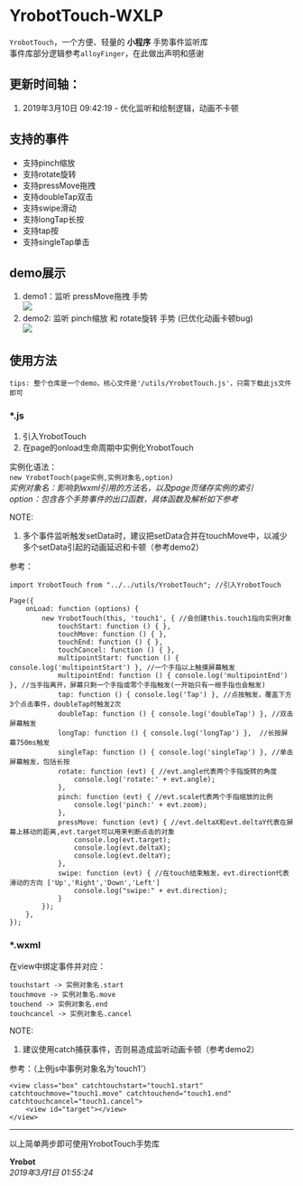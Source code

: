 # YrobotTouch-WXLP
`YrobotTouch`，一个方便、轻量的 __小程序__ 手势事件监听库  
事件库部分逻辑参考`alloyFinger`，在此做出声明和感谢  

## 更新时间轴：  
1. 2019年3月10日 09:42:19  - 优化监听和绘制逻辑，动画不卡顿

## 支持的事件  
- 支持pinch缩放  
- 支持rotate旋转  
- 支持pressMove拖拽  
- 支持doubleTap双击  
- 支持swipe滑动  
- 支持longTap长按  
- 支持tap按  
- 支持singleTap单击  

## demo展示  
1. demo1：监听 pressMove拖拽 手势  
![](https://ws1.sinaimg.cn/large/d586f89bly1g0nnub7hlzg205k09wq8s.gif)  
2. demo2: 监听 pinch缩放 和 rotate旋转 手势 (已优化动画卡顿bug)  
![](https://ws1.sinaimg.cn/large/d586f89bly1g0xgbp58jbg205k0bx7dk.gif)

## 使用方法  
`tips: 整个仓库是一个demo，核心文件是'/utils/YrobotTouch.js'，只需下载此js文件即可`  

### *.js  
1. 引入YrobotTouch
2. 在page的onload生命周期中实例化YrobotTouch  

实例化语法：    
`new YrobotTouch(page实例,实例对象名,option)`  
_实例对象名：影响到wxml引用的方法名，以及page页储存实例的索引_  
_option：包含各个手势事件的出口函数，具体函数及解析如下参考_

NOTE:  
1. 多个事件监听触发setData时，建议把setData合并在touchMove中，以减少多个setData引起的动画延迟和卡顿（参考demo2）   

参考：
```
import YrobotTouch from "../../utils/YrobotTouch"; //引入YrobotTouch

Page({
    onLoad: function (options) {
        new YrobotTouch(this, 'touch1', { //会创建this.touch1指向实例对象
            touchStart: function () { },
            touchMove: function () { },
            touchEnd: function () { },
            touchCancel: function () { },
            multipointStart: function () { console.log('multipointStart') }, //一个手指以上触摸屏幕触发
            multipointEnd: function () { console.log('multipointEnd') }, //当手指离开，屏幕只剩一个手指或零个手指触发(一开始只有一根手指也会触发)
            tap: function () { console.log('Tap') }, //点按触发，覆盖下方3个点击事件，doubleTap时触发2次 
            doubleTap: function () { console.log('doubleTap') }, //双击屏幕触发
            longTap: function () { console.log('longTap') },  //长按屏幕750ms触发
            singleTap: function () { console.log('singleTap') }, //单击屏幕触发，包括长按
            rotate: function (evt) { //evt.angle代表两个手指旋转的角度
                console.log('rotate:' + evt.angle);
            },
            pinch: function (evt) { //evt.scale代表两个手指缩放的比例
                console.log('pinch:' + evt.zoom);
            },
            pressMove: function (evt) { //evt.deltaX和evt.deltaY代表在屏幕上移动的距离,evt.target可以用来判断点击的对象
                console.log(evt.target);
                console.log(evt.deltaX);
                console.log(evt.deltaY);
            },
            swipe: function (evt) { //在touch结束触发，evt.direction代表滑动的方向 ['Up','Right','Down','Left']
                console.log("swipe:" + evt.direction);
            }
        });
    },
});  
```

### *.wxml  
在view中绑定事件并对应：  
```
touchstart -> 实例对象名.start  
touchmove -> 实例对象名.move  
touchend -> 实例对象名.end    
touchcancel -> 实例对象名.cancel   
```

NOTE:  
1. 建议使用catch捕获事件，否则易造成监听动画卡顿（参考demo2）  

参考：（上例js中事例对象名为'touch1'）
```
<view class="box" catchtouchstart="touch1.start" catchtouchmove="touch1.move" catchtouchend="touch1.end" catchtouchcancel="touch1.cancel">
    <view id="target"></view>
</view>
```

-----
以上简单两步即可使用YrobotTouch手势库


__Yrobot__  
_2019年3月1日 01:55:24_
